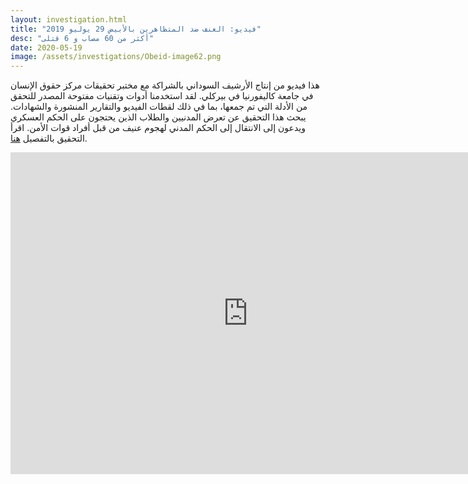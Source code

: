 ```yaml
---
layout: investigation.html
title: "فيديو: العنف ضد المتظاهرين بالأبيض 29 يوليو 2019"
desc: "أكثر من 60 مصاب و 6 قتلى"
date: 2020-05-19
image: /assets/investigations/Obeid-image62.png
---
```


هذا فيديو من إنتاج الأرشيف السوداني بالشراكة مع مختبر تحقيقات مركز حقوق الإنسان في جامعة كاليفورنيا في بيركلي. لقد استخدمنا أدوات وتقنيات مفتوحة المصدر للتحقق من الأدلة التي تم جمعها، بما في ذلك لقطات الفيديو والتقارير المنشورة والشهادات. يبحث هذا التحقيق عن تعرض المدنيين والطلاب الذين يحتجون على الحكم العسكري ويدعون إلى الانتقال إلى الحكم المدني لهجوم عنيف من قبل أفراد قوات الأمن. اقرأ التحقيق بالتفصيل [هنا](https://sudanesearchive.org/en/investigations/el-obeid.html).

<iframe width="760" height="515" src="https://www.youtube.com/watch?v=qVYOhGWAtvE" frameborder="0" allow="accelerometer; autoplay; encrypted-media; gyroscope; picture-in-picture" allowfullscreen></iframe>

